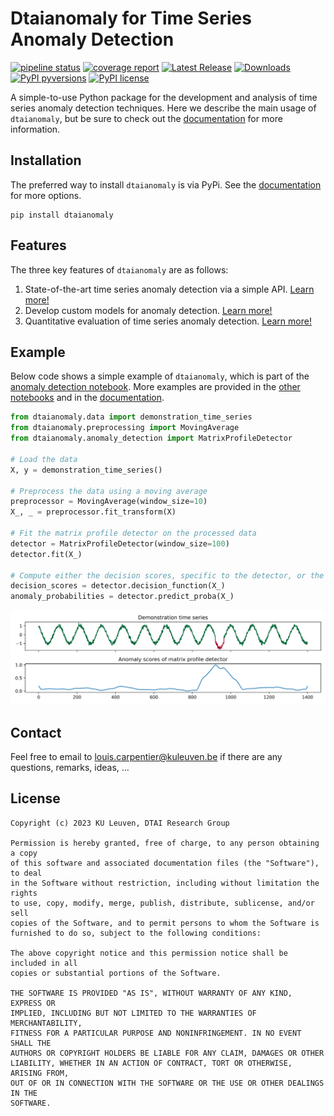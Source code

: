 # Dtaianomaly for Time Series Anomaly Detection

[![pipeline status](https://gitlab.kuleuven.be/u0143709/dtaianomaly/badges/main/pipeline.svg)](https://gitlab.kuleuven.be/u0143709/dtaianomaly/-/pipelines)
[![coverage report](https://gitlab.kuleuven.be/u0143709/dtaianomaly/badges/main/coverage.svg)](https://gitlab.kuleuven.be/u0143709/dtaianomaly/-/commits/main)
[![Latest Release](https://gitlab.kuleuven.be/u0143709/dtaianomaly/-/badges/release.svg)](https://gitlab.kuleuven.be/u0143709/dtaianomaly/-/releases)
[![Downloads](https://static.pepy.tech/badge/dtaianomaly)](https://pepy.tech/project/dtaianomaly)
[![PyPI pyversions](https://img.shields.io/pypi/pyversions/dtaianomaly)](https://pypi.python.org/pypi/dtaianomaly/)
[![PyPI license](https://img.shields.io/pypi/l/dtaianomaly.svg)](https://pypi.python.org/pypi/dtaianomaly/)

A simple-to-use Python package for the development and analysis of time series anomaly 
detection techniques. Here we describe the main usage of `dtaianomaly`, but be sure to
check out the [documentation](https://m-group-campus-brugge.pages.gitlab.kuleuven.be/dtai_public/dtaianomaly/index.html) 
for more information. 

## Installation

The preferred way to install `dtaianomaly` is via PyPi. See the [documentation](https://m-group-campus-brugge.pages.gitlab.kuleuven.be/dtai_public/dtaianomaly/getting_started/installation.html) for more options.
```
pip install dtaianomaly
```

## Features

The three key features of `dtaianomaly` are as follows:
1. State-of-the-art time series anomaly detection via a simple API.
   [Learn more!](https://m-group-campus-brugge.pages.gitlab.kuleuven.be/dtai_public/dtaianomaly/getting_started/anomaly_detection.html)
2. Develop custom models for anomaly detection.
   [Learn more!](https://m-group-campus-brugge.pages.gitlab.kuleuven.be/dtai_public/dtaianomaly/getting_started/custom_models.html)
3. Quantitative evaluation of time series anomaly detection.
   [Learn more!](https://m-group-campus-brugge.pages.gitlab.kuleuven.be/dtai_public/dtaianomaly/getting_started/quantitative_evaluation.html)

## Example

Below code shows a simple example of `dtaianomaly`, which is part of the 
[anomaly detection notebook](notebooks/Anomaly-detection.ipynb). More examples 
are provided in the [other notebooks](notebooks) and in the 
[documentation](https://m-group-campus-brugge.pages.gitlab.kuleuven.be/dtai_public/dtaianomaly/getting_started/anomaly_detection.html).

```python
from dtaianomaly.data import demonstration_time_series
from dtaianomaly.preprocessing import MovingAverage
from dtaianomaly.anomaly_detection import MatrixProfileDetector

# Load the data
X, y = demonstration_time_series()

# Preprocess the data using a moving average
preprocessor = MovingAverage(window_size=10)
X_, _ = preprocessor.fit_transform(X)

# Fit the matrix profile detector on the processed data
detector = MatrixProfileDetector(window_size=100)
detector.fit(X_)

# Compute either the decision scores, specific to the detector, or the anomaly probabilities
decision_scores = detector.decision_function(X_)
anomaly_probabilities = detector.predict_proba(X_)
```
![Demonstration-time-series-detected-anomalies.svg](notebooks%2FDemonstration-time-series-detected-anomalies.svg)

## Contact

Feel free to email to [louis.carpentier@kuleuven.be](mailto:louis.carpentier@kuleuven.be) if 
there are any questions, remarks, ideas, ...

## License

    Copyright (c) 2023 KU Leuven, DTAI Research Group
    
    Permission is hereby granted, free of charge, to any person obtaining a copy
    of this software and associated documentation files (the "Software"), to deal
    in the Software without restriction, including without limitation the rights
    to use, copy, modify, merge, publish, distribute, sublicense, and/or sell
    copies of the Software, and to permit persons to whom the Software is
    furnished to do so, subject to the following conditions:
    
    The above copyright notice and this permission notice shall be included in all
    copies or substantial portions of the Software.
    
    THE SOFTWARE IS PROVIDED "AS IS", WITHOUT WARRANTY OF ANY KIND, EXPRESS OR
    IMPLIED, INCLUDING BUT NOT LIMITED TO THE WARRANTIES OF MERCHANTABILITY,
    FITNESS FOR A PARTICULAR PURPOSE AND NONINFRINGEMENT. IN NO EVENT SHALL THE
    AUTHORS OR COPYRIGHT HOLDERS BE LIABLE FOR ANY CLAIM, DAMAGES OR OTHER
    LIABILITY, WHETHER IN AN ACTION OF CONTRACT, TORT OR OTHERWISE, ARISING FROM,
    OUT OF OR IN CONNECTION WITH THE SOFTWARE OR THE USE OR OTHER DEALINGS IN THE
    SOFTWARE.
